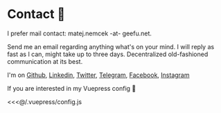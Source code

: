 # Contact 🤙

I prefer mail contact: matej.nemcek -at- geefu.net. 

Send me an email regarding anything what's on your mind. I will reply as fast as I can, might take up to three days. Decentralized old-fashioned communication at its best.

I'm on [Github](https://github.com/yangwao), [Linkedin](https://linkedin.com/in/mnemcek), [Twitter](https://twitter.com/yangwao), [Telegram](https://t.me/yangwao), [Facebook](https://facebook.com/matej.wao.nemcek), [Instagram](https://instagram.com/yangwao)

If you are interested in my Vuepress config 🤔

<<<@/.vuepress/config.js
